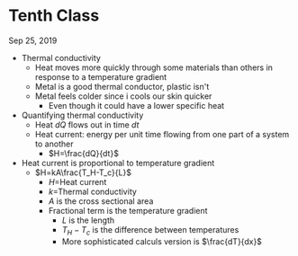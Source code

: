 # Tenth Class
Sep 25, 2019
* Thermal conductivity
  * Heat moves more quickly through some materials than others in response to a temperature gradient
  * Metal is a good thermal conductor, plastic isn't
  * Metal feels colder since i cools our skin quicker
    * Even though it could have a lower specific heat
* Quantifying thermal conductivity
  * Heat $dQ$ flows out in time $dt$
  * Heat current: energy per unit time flowing from one part of a system to another
    * $H=\frac{dQ}{dt}$
* Heat current is proportional to temperature gradient
  * $H=kA\frac{T_H-T_c}{L}$
    * $H$=Heat current
    * $k$=Thermal conductivity
    * $A$ is the cross sectional area
    * Fractional term is the temperature gradient
      * $L$ is the length
      * $T_H-T_c$ is the difference between temperatures
      * More sophisticated calculs version is $\frac{dT}{dx}$